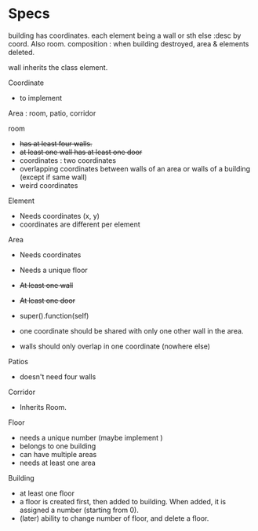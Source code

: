 # Specs

building has coordinates.
each element being a wall or sth else :desc by coord. Also room.
composition : when building destroyed, area & elements deleted.

wall inherits the class element.

Coordinate
* to implement


Area : room, patio, corridor

room

* ~~has at least four walls.~~
* ~~at least one wall has at least one door~~
* coordinates : two coordinates
* overlapping coordinates between walls of an area or walls of a building (except if same wall)
* weird coordinates

Element

* Needs coordinates (x, y)
* coordinates are different per element

Area

* Needs coordinates
* Needs a unique floor
* ~~At least one wall~~
* ~~At least one door~~
* super().function(self)

* one coordinate should be shared with only one other wall in the area.
* walls should only overlap in one coordinate (nowhere else)

Patios

* doesn't need four walls

Corridor

* Inherits Room.

Floor

* needs a unique number (maybe implement )
* belongs to one building
* can have multiple areas
* needs at least one area


Building

* at least one floor
* a floor is created first, then added to building. When added, it is assigned a number (starting from 0).
* (later) ability to change number of floor, and delete a floor.